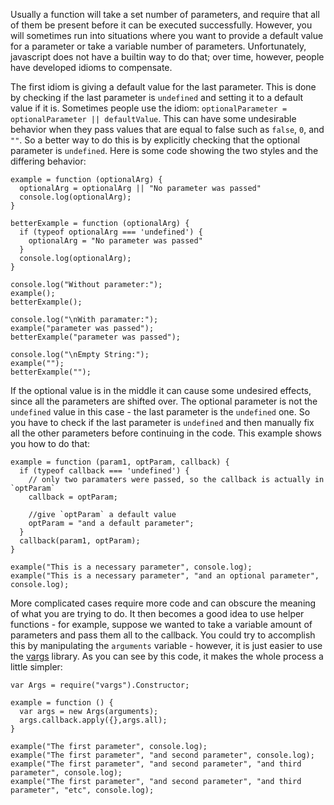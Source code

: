 Usually a function will take a set number of parameters, and require that all of them be present before it can be executed successfully. However, you will sometimes run into situations where you want to provide a default value for a parameter or take a variable number of parameters. Unfortunately, javascript does not have a builtin way to do that; over time, however, people have developed idioms to compensate.

The first idiom is giving a default value for the last parameter. This is done by checking if the last parameter is `undefined` and setting it to a default value if it is. Sometimes people use the idiom: `optionalParameter = optionalParameter || defaultValue`. This can have some undesirable behavior when they pass values that are equal to false such as `false`, `0`, and `""`. So a better way to do this is by explicitly checking that the optional parameter is `undefined`. Here is some code showing the two styles and the differing behavior:

    example = function (optionalArg) {
      optionalArg = optionalArg || "No parameter was passed"
      console.log(optionalArg);
    }

    betterExample = function (optionalArg) {
      if (typeof optionalArg === 'undefined') {
        optionalArg = "No parameter was passed"
      }
      console.log(optionalArg);
    }

    console.log("Without parameter:");
    example();
    betterExample();

    console.log("\nWith paramater:");
    example("parameter was passed");
    betterExample("parameter was passed");

    console.log("\nEmpty String:");
    example("");
    betterExample("");


If the optional value is in the middle it can cause some undesired effects, since all the parameters are shifted over. The optional parameter is not the `undefined` value in this case - the last parameter is the `undefined` one. So you have to check if the last parameter is `undefined` and then manually fix all the other parameters before continuing in the code. This example shows you how to do that:

    example = function (param1, optParam, callback) {
      if (typeof callback === 'undefined') {
        // only two paramaters were passed, so the callback is actually in `optParam`
        callback = optParam;

        //give `optParam` a default value
        optParam = "and a default parameter";
      }
      callback(param1, optParam);
    }

    example("This is a necessary parameter", console.log);
    example("This is a necessary parameter", "and an optional parameter", console.log);

More complicated cases require more code and can obscure the meaning of what you are trying to do. It then becomes a good idea to use helper functions - for example, suppose we wanted to take a variable amount of parameters and pass them all to the callback. You could try to accomplish this by manipulating the `arguments` variable - however, it is just easier to use the [vargs](https://github.com/cloudhead/vargs) library. As you can see by this code, it makes the whole process a little simpler:

    var Args = require("vargs").Constructor;

    example = function () {
      var args = new Args(arguments);
      args.callback.apply({},args.all);
    }

    example("The first parameter", console.log);
    example("The first parameter", "and second parameter", console.log);
    example("The first parameter", "and second parameter", "and third parameter", console.log);
    example("The first parameter", "and second parameter", "and third parameter", "etc", console.log);
